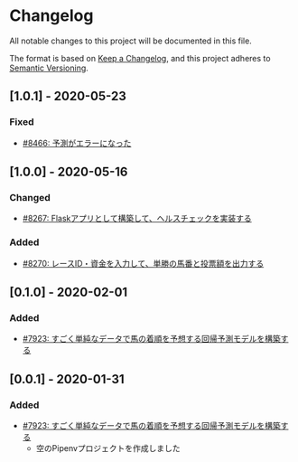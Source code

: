 # Changelog

All notable changes to this project will be documented in this file.

The format is based on [Keep a Changelog](https://keepachangelog.com/en/1.0.0/),
and this project adheres to [Semantic Versioning](https://semver.org/spec/v2.0.0.html).

## [1.0.1] - 2020-05-23
### Fixed
- [#8466: 予測がエラーになった](https://redmine.u6k.me/issues/8466)

## [1.0.0] - 2020-05-16
### Changed
- [#8267: Flaskアプリとして構築して、ヘルスチェックを実装する](https://redmine.u6k.me/issues/8267)

### Added
- [#8270: レースID・資金を入力して、単勝の馬番と投票額を出力する](https://redmine.u6k.me/issues/8270)

## [0.1.0] - 2020-02-01
### Added
- [#7923: すごく単純なデータで馬の着順を予想する回帰予測モデルを構築する](https://redmine.u6k.me/issues/7923)

## [0.0.1] - 2020-01-31
### Added
- [#7923: すごく単純なデータで馬の着順を予想する回帰予測モデルを構築する](https://redmine.u6k.me/issues/7923)
    - 空のPipenvプロジェクトを作成しました
